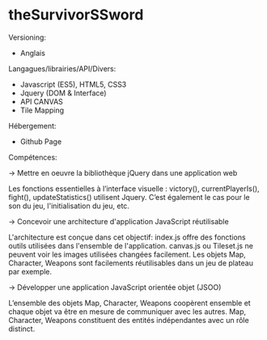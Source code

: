 # theSurvivorSSword
Versioning:
- Anglais

Langagues/librairies/API/Divers:
- Javascript (ES5), HTML5, CSS3
- Jquery (DOM & Interface)
- API CANVAS
- Tile Mapping

Hébergement: 
- Github Page

Compétences:

-> Mettre en oeuvre la bibliothèque jQuery dans une application web

Les fonctions essentielles à l’interface visuelle : victory(), currentPlayerIs(), fight(), updateStatistics() utilisent Jquery. C’est également le cas pour le son du jeu, l'initialisation du jeu, etc.

-> Concevoir une architecture d'application JavaScript réutilisable

L'architecture est conçue dans cet objectif:
index.js offre des fonctions outils utilisées dans l'ensemble de l'application.
canvas.js ou Tileset.js ne peuvent voir les images utilisées changées facilement.
Les objets Map, Character, Weapons sont facilements réutilisables dans un jeu de plateau par exemple.

-> Développer une application JavaScript orientée objet (JSOO)

L’ensemble des objets Map, Character, Weapons coopèrent ensemble et chaque objet va être en mesure de communiquer avec les autres. Map, Character, Weapons constituent des entités indépendantes avec un rôle distinct.

